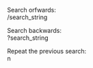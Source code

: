 Search orfwards:  
/search_string  

Search backwards:  
?search_string  

Repeat the previous search:  
n  
